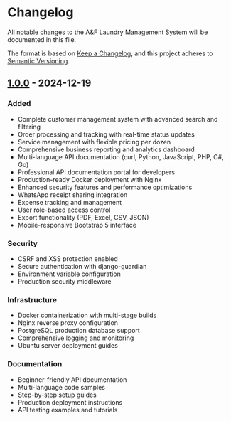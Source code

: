 # Changelog

All notable changes to the A&F Laundry Management System will be documented in this file.

The format is based on [Keep a Changelog](https://keepachangelog.com/en/1.0.0/),
and this project adheres to [Semantic Versioning](https://semver.org/spec/v2.0.0.html).

## [1.0.0] - 2024-12-19

### Added
- Complete customer management system with advanced search and filtering
- Order processing and tracking with real-time status updates
- Service management with flexible pricing per dozen
- Comprehensive business reporting and analytics dashboard
- Multi-language API documentation (curl, Python, JavaScript, PHP, C#, Go)
- Professional API documentation portal for developers
- Production-ready Docker deployment with Nginx
- Enhanced security features and performance optimizations
- WhatsApp receipt sharing integration
- Expense tracking and management
- User role-based access control
- Export functionality (PDF, Excel, CSV, JSON)
- Mobile-responsive Bootstrap 5 interface

### Security
- CSRF and XSS protection enabled
- Secure authentication with django-guardian
- Environment variable configuration
- Production security middleware

### Infrastructure
- Docker containerization with multi-stage builds
- Nginx reverse proxy configuration
- PostgreSQL production database support
- Comprehensive logging and monitoring
- Ubuntu server deployment guides

### Documentation
- Beginner-friendly API documentation
- Multi-language code samples
- Step-by-step setup guides
- Production deployment instructions
- API testing examples and tutorials

[1.0.0]: https://github.com/asembereng/openLMS/releases/tag/v1.0.0
